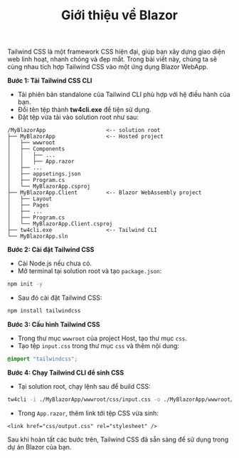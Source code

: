 ﻿---
url: [/post/gioi-thieu-ve-blazor]
title: "Giới thiệu về Blazor"
$attribute: PostMetadata(Id = 1, Title = "Giới thiệu về Blazor", Category = "Blazor", LastModified = "23-09-2025")
$layout: BlogContentLayout
---

Tailwind CSS là một framework CSS hiện đại, giúp bạn xây dựng giao diện web linh hoạt, 
nhanh chóng và đẹp mắt. Trong bài viết này, chúng ta sẽ cùng nhau tích hợp Tailwind CSS 
vào một ứng dụng Blazor WebApp.

**Bước 1: Tải Tailwind CSS CLI**

- Tải phiên bản standalone của Tailwind CLI phù hợp với hệ điều hành của bạn.
- Đổi tên tệp thành **tw4cli.exe** để tiện sử dụng.
- Đặt tệp vừa tải vào solution root như sau:

```markup
/MyBlazorApp                   <-- solution root
├── MyBlazorApp                <-- Hosted project
│   ├── wwwroot  
│   ├── Components
│	│	├── ...
│	│	├── App.razor
│   ├── ...
│   ├── appsetings.json               
│   ├── Program.cs
│   └── MyBlazorApp.csproj
├── MyBlazorApp.Client         <-- Blazor WebAssembly project
│   ├── Layout
│   ├── Pages
│   ├── ...
│   ├── Program.cs
│   └── MyBlazorApp.Client.csproj
├── tw4cli.exe                 <-- Tailwind CLI
└── MyBlazorApp.sln
```

**Bước 2: Cài đặt Tailwind CSS**

- Cài Node.js nếu chưa có.
- Mở terminal tại solution root và tạo `package.json`:

```bash
npm init -y

```

- Sau đó cài đặt Tailwind CSS:

```bash
npm install tailwindcss

```

**Bước 3: Cấu hình Tailwind CSS**

- Trong thư mục `wwwroot` của project Host, tạo thư mục `css`.
- Tạo tệp `input.css` trong thư mục `css` và thêm nội dung: 

```css
@import "tailwindcss";

```

**Bước 4: Chạy Tailwind CLI để sinh CSS**

- Tại solution root, chạy lệnh sau để build CSS:

```bash
tw4cli -i ./MyBlazorApp/wwwroot/css/input.css -o ./MyBlazorApp/wwwroot/css/output.css --watch

```

- Trong `App.razor`, thêm link tới tệp CSS vừa sinh:

```markup
<link href="css/output.css" rel="stylesheet" />

```

Sau khi hoàn tất các bước trên, Tailwind CSS đã sẵn sàng để sử dụng trong dự án Blazor của bạn. 